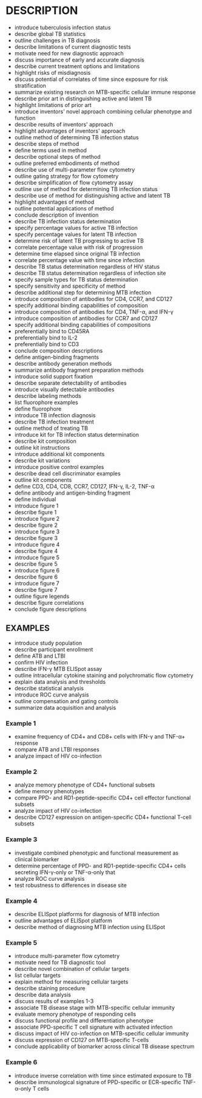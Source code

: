 # DESCRIPTION

- introduce tuberculosis infection status
- describe global TB statistics
- outline challenges in TB diagnosis
- describe limitations of current diagnostic tests
- motivate need for new diagnostic approach
- discuss importance of early and accurate diagnosis
- describe current treatment options and limitations
- highlight risks of misdiagnosis
- discuss potential of correlates of time since exposure for risk stratification
- summarize existing research on MTB-specific cellular immune response
- describe prior art in distinguishing active and latent TB
- highlight limitations of prior art
- introduce inventors' novel approach combining cellular phenotype and function
- describe results of inventors' approach
- highlight advantages of inventors' approach
- outline method of determining TB infection status
- describe steps of method
- define terms used in method
- describe optional steps of method
- outline preferred embodiments of method
- describe use of multi-parameter flow cytometry
- outline gating strategy for flow cytometry
- describe simplification of flow cytometry assay
- outline use of method for determining TB infection status
- describe use of method for distinguishing active and latent TB
- highlight advantages of method
- outline potential applications of method
- conclude description of invention
- describe TB infection status determination
- specify percentage values for active TB infection
- specify percentage values for latent TB infection
- determine risk of latent TB progressing to active TB
- correlate percentage value with risk of progression
- determine time elapsed since original TB infection
- correlate percentage value with time since infection
- describe TB status determination regardless of HIV status
- describe TB status determination regardless of infection site
- specify sample types for TB status determination
- specify sensitivity and specificity of method
- describe additional step for determining MTB infection
- introduce composition of antibodies for CD4, CCR7, and CD127
- specify additional binding capabilities of composition
- introduce composition of antibodies for CD4, TNF-α, and IFN-γ
- introduce composition of antibodies for CCR7 and CD127
- specify additional binding capabilities of compositions
- preferentially bind to CD45RA
- preferentially bind to IL-2
- preferentially bind to CD3
- conclude composition descriptions
- define antigen-binding fragments
- describe antibody generation methods
- summarize antibody fragment preparation methods
- introduce solid support fixation
- describe separate detectability of antibodies
- introduce visually detectable antibodies
- describe labeling methods
- list fluorophore examples
- define fluorophore
- introduce TB infection diagnosis
- describe TB infection treatment
- outline method of treating TB
- introduce kit for TB infection status determination
- describe kit composition
- outline kit instructions
- introduce additional kit components
- describe kit variations
- introduce positive control examples
- describe dead cell discriminator examples
- outline kit components
- define CD3, CD4, CD8, CCR7, CD127, IFN-γ, IL-2, TNF-α
- define antibody and antigen-binding fragment
- define individual
- introduce figure 1
- describe figure 1
- introduce figure 2
- describe figure 2
- introduce figure 3
- describe figure 3
- introduce figure 4
- describe figure 4
- introduce figure 5
- describe figure 5
- introduce figure 6
- describe figure 6
- introduce figure 7
- describe figure 7
- outline figure legends
- describe figure correlations
- conclude figure descriptions

## EXAMPLES

- introduce study population
- describe participant enrollment
- define ATB and LTBI
- confirm HIV infection
- describe IFN-γ MTB ELISpot assay
- outline intracellular cytokine staining and polychromatic flow cytometry
- explain data analysis and thresholds
- describe statistical analysis
- introduce ROC curve analysis
- outline compensation and gating controls
- summarize data acquisition and analysis

### Example 1

- examine frequency of CD4+ and CD8+ cells with IFN-γ and TNF-α+ response
- compare ATB and LTBI responses
- analyze impact of HIV co-infection

### Example 2

- analyze memory phenotype of CD4+ functional subsets
- define memory phenotypes
- compare PPD- and RD1-peptide-specific CD4+ cell effector functional subsets
- analyze impact of HIV co-infection
- describe CD127 expression on antigen-specific CD4+ functional T-cell subsets

### Example 3

- investigate combined phenotypic and functional measurement as clinical biomarker
- determine percentage of PPD- and RD1-peptide-specific CD4+ cells secreting IFN-γ-only or TNF-α-only that
- analyze ROC curve analysis
- test robustness to differences in disease site

### Example 4

- describe ELISpot platforms for diagnosis of MTB infection
- outline advantages of ELISpot platform
- describe method of diagnosing MTB infection using ELISpot

### Example 5

- introduce multi-parameter flow cytometry
- motivate need for TB diagnostic tool
- describe novel combination of cellular targets
- list cellular targets
- explain method for measuring cellular targets
- describe staining procedure
- describe data analysis
- discuss results of examples 1-3
- associate TB disease stage with MTB-specific cellular immunity
- evaluate memory phenotype of responding cells
- discuss functional profile and differentiation phenotype
- associate PPD-specific T cell signature with activated infection
- discuss impact of HIV co-infection on MTB-specific cellular immunity
- discuss expression of CD127 on MTB-specific T-cells
- conclude applicability of biomarker across clinical TB disease spectrum

### Example 6

- introduce inverse correlation with time since estimated exposure to TB
- describe immunological signature of PPD-specific or ECR-specific TNF-α-only T cells

